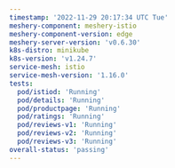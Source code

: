 ```yaml
---
timestamp: '2022-11-29 20:17:34 UTC Tue'
meshery-component: meshery-istio
meshery-component-version: edge
meshery-server-version: 'v0.6.30'
k8s-distro: minikube
k8s-version: 'v1.24.7'
service-mesh: istio
service-mesh-version: '1.16.0'
tests:
  pod/istiod: 'Running'
  pod/details: 'Running'
  pod/productpage: 'Running'
  pod/ratings: 'Running'
  pod/reviews-v1: 'Running'
  pod/reviews-v2: 'Running'
  pod/reviews-v3: 'Running'
overall-status: 'passing'
---
```

